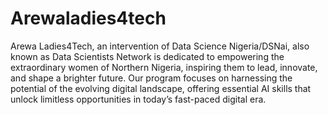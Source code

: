 # Arewaladies4tech


Arewa Ladies4Tech, an intervention of Data Science Nigeria/DSNai, also known as Data Scientists Network is dedicated to empowering the extraordinary women of Northern Nigeria, inspiring them to lead, innovate, and shape a brighter future. Our program focuses on harnessing the potential of the evolving digital landscape, offering essential AI skills that unlock limitless opportunities in today’s fast-paced digital era.
